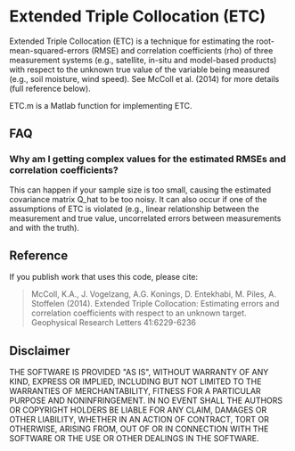 Extended Triple Collocation (ETC)
=================================

Extended Triple Collocation (ETC) is a technique for estimating the root-mean-squared-errors (RMSE) and correlation coefficients (rho) of three measurement systems (e.g., satellite, in-situ and model-based products) with respect to the unknown true value of the variable being measured (e.g., soil moisture, wind speed). See McColl et al. (2014) for more details (full reference below).

ETC.m is a Matlab function for implementing ETC.

## FAQ
### Why am I getting complex values for the estimated RMSEs and correlation coefficients?
This can happen if your sample size is too small, causing the estimated covariance matrix Q_hat to be too noisy. It can also occur if one of the assumptions of ETC is violated (e.g., linear relationship between the measurement and true value, uncorrelated errors between measurements and with the truth).


## Reference
If you publish work that uses this code, please cite:
>McColl, K.A., J. Vogelzang, A.G. Konings, D. Entekhabi, M. Piles, A. Stoffelen (2014). Extended Triple Collocation: Estimating errors and correlation coefficients with respect to an unknown target. Geophysical Research Letters 41:6229-6236

## Disclaimer
THE SOFTWARE IS PROVIDED "AS IS", WITHOUT WARRANTY OF ANY KIND, EXPRESS OR IMPLIED, INCLUDING BUT NOT LIMITED TO THE WARRANTIES OF MERCHANTABILITY, FITNESS FOR A PARTICULAR PURPOSE AND NONINFRINGEMENT. IN NO EVENT SHALL THE AUTHORS OR COPYRIGHT HOLDERS BE LIABLE FOR ANY CLAIM, DAMAGES OR OTHER LIABILITY, WHETHER IN AN ACTION OF CONTRACT, TORT OR OTHERWISE, ARISING FROM, OUT OF OR IN CONNECTION WITH THE SOFTWARE OR THE USE OR OTHER DEALINGS IN THE SOFTWARE.